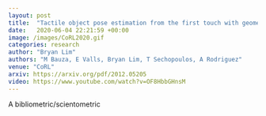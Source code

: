 ```yaml
---
layout: post
title:  "Tactile object pose estimation from the first touch with geometric contact rendering"
date:   2020-06-04 22:21:59 +00:00
image: /images/CoRL2020.gif
categories: research
author: "Bryan Lim"
authors: "M Bauza, E Valls, Bryan Lim, T Sechopoulos, A Rodriguez"
venue: "CoRL"
arxiv: https://arxiv.org/pdf/2012.05205
video: https://www.youtube.com/watch?v=OF8HbbGHnsM
---
```

A bibliometric/scientometric
